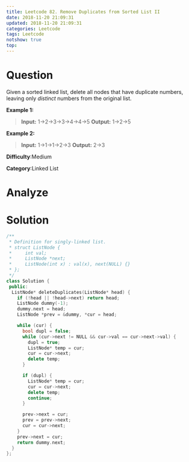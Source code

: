 ```yaml
---
title: Leetcode 82. Remove Duplicates from Sorted List II
date: 2018-11-20 21:09:31
updated: 2018-11-20 21:09:31
categories: Leetcode
tags: Leetcode
notshow: true
top:
---
```


# Question

Given a sorted linked list, delete all nodes that have duplicate numbers, leaving only  _distinct_  numbers from the original list.

**Example 1:**

> **Input:** 1->2->3->3->4->4->5
> **Output:** 1->2->5

**Example 2:**

> **Input:** 1->1->1->2->3
> **Output:** 2->3

**Difficulty**:Medium

**Category**:Linked List

<!-- more -->

# Analyze

# Solution

```cpp
/**
 * Definition for singly-linked list.
 * struct ListNode {
 *     int val;
 *     ListNode *next;
 *     ListNode(int x) : val(x), next(NULL) {}
 * };
 */
class Solution {
 public:
  ListNode* deleteDuplicates(ListNode* head) {
    if (!head || !head->next) return head;
    ListNode dummy(-1);
    dummy.next = head;
    ListNode *prev = &dummy, *cur = head;

    while (cur) {
      bool dupl = false;
      while (cur->next != NULL && cur->val == cur->next->val) {
        dupl = true;
        ListNode* temp = cur;
        cur = cur->next;
        delete temp;
      }

      if (dupl) {
        ListNode* temp = cur;
        cur = cur->next;
        delete temp;
        continue;
      }

      prev->next = cur;
      prev = prev->next;
      cur = cur->next;
    }
    prev->next = cur;
    return dummy.next;
  }
};
```
